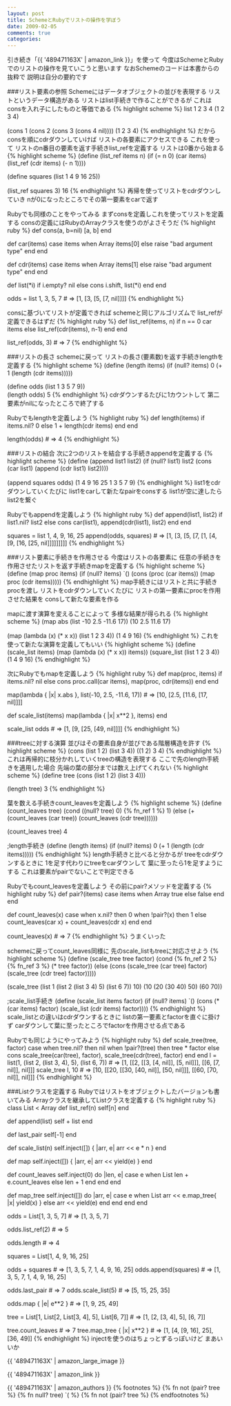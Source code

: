```yaml
---
layout: post
title: SchemeとRubyでリストの操作を学ぼう
date: 2009-02-05
comments: true
categories:
---
```



引き続き「{{ '489471163X' | amazon_link }}」を使って
今度はSchemeとRubyでのリストの操作を見ていこうと思います
なおSchemeのコードは本書からの抜粋で
説明は自分の要約です

###リスト要素の参照
Schemeにはデータオブジェクトの並びを表現する
リストというデータ構造がある
リストはlist手続きで作ることができるが
これはconsを入れ子にしたものと等価である
{% highlight scheme %}
 list 1 2 3 4
 (1 2 3 4)
 
 (cons 1 (cons 2 (cons 3 (cons 4 nil))))
 (1 2 3 4)
{% endhighlight %}
だからconsを順にcdrダウンしていけば
リストの各要素にアクセスできる
これを使って
リストのn番目の要素を返す手続きlist_refを定義する
リストは0番から始まる
{% highlight scheme %}
 (define (list_ref items n)
 	(if (= n 0)
 		(car items)
 		(list_ref (cdr items) (- n 1))))
 
 (define squares (list 1 4 9 16 25))
 
 (list_ref squares 3)
 16
{% endhighlight %}
再帰を使ってリストをcdrダウンしていき
nが0になったところでその第一要素をcarで返す

Rubyでも同様のことをやってみる
まずconsを定義しこれを使ってリストを定義する
consの定義にはRubyのArrayクラスを使うのがよさそうだ
{% highlight ruby %}
 def cons(a, b=nil)
   [a, b]
 end
 
 def car(items)
   case items
   when Array
     items[0]
   else
     raise "bad argument type"
   end
 end
 
 def cdr(items)
   case items
   when Array
     items[1]
   else
     raise "bad argument type"
   end
 end
 
 def list(*i)
   if i.empty?
     nil
   else
     cons i.shift, list(*i)
   end
 end
 
 odds = list 1, 3, 5, 7 # => [1, [3, [5, [7, nil]]]]
{% endhighlight %}

consに基づいてリストが定義できれば
schemeと同じアルゴリズムで
list_refが定義できるはずだ
{% highlight ruby %}
 def list_ref(items, n)
   if n == 0
     car items
   else
     list_ref(cdr(items), n-1)
   end
 end
 
 list_ref(odds, 3) # => 7
{% endhighlight %}

###リストの長さ
schemeに戻って
リストの長さ(要素数)を返す手続きlengthを定義する
{% highlight scheme %}
 (define (length items)
 	(if (null? items)
 		0
 		(+ 1 (length (cdr items)))))
 		
 (define odds (list 1 3 5 7 9))		
 (length odds)
 5
{% endhighlight %}
cdrダウンするたびに1カウントして
第二要素がnilになったところで終了する

Rubyでもlengthを定義しよう
{% highlight ruby %}
 def length(items)
   if items.nil?
     0
   else
     1 + length(cdr items)
   end
 end
 
 length(odds) # => 4
{% endhighlight %}

###リストの結合
次に2つのリストを結合する手続きappendを定義する
{% highlight scheme %}
 (define (append list1 list2)
 	(if (null? list1)
 		list2
 		(cons (car list1) (append (cdr list1) list2))))
 
 (append squares odds)
 (1 4 9 16 25 1 3 5 7 9)
{% endhighlight %}
list1をcdrダウンしていくたびに
list1をcarして新たなpairをconsする
list1が空に達したらlist2を繋ぐ

Rubyでもappendを定義しよう
{% highlight ruby %}
 def append(list1, list2)
   if list1.nil?
     list2
   else
     cons car(list1), append(cdr(list1), list2)
   end
 end
 
 squares = list 1, 4, 9, 16, 25
 append(odds, squares) # => [1, [3, [5, [7, [1, [4, [9, [16, [25, nil]]]]]]]]]
{% endhighlight %}

###リスト要素に手続きを作用させる
今度はリストの各要素に
任意の手続きを作用させたリストを返す手続きmapを定義する
{% highlight scheme %}
 (define (map proc items)
 	(if (null? items)
 		`()
 		(cons (proc (car items))
 			(map proc (cdr items)))))
{% endhighlight %}
map手続きにはリストと共に手続きprocを渡し
リストをcdrダウンしていくたびに
リストの第一要素にprocを作用させた結果を
consして新たな要素を作る

mapに渡す演算を変えることによって
多様な結果が得られる
{% highlight scheme %}
 (map abs (list -10 2.5 -11.6 17))
 (10 2.5 11.6 17)
 
 (map (lambda (x) (* x x))
 		(list 1 2 3 4))
 (1 4 9 16)
{% endhighlight %}
これを使って新たな演算を定義してもいい
{% highlight scheme %}
 (define (scale_list items)
 	(map (lambda (x) (* x x))
 		 items))
 (square_list (list 1 2 3 4))
 (1 4 9 16)
{% endhighlight %}

次にRubyでもmapを定義しよう
{% highlight ruby %}
 def map(proc, items)
   if items.nil?
     nil
   else
     cons proc.call(car items), map(proc, cdr(items))
   end
 end
 
 map(lambda { |x| x.abs }, list(-10, 2.5, -11.6, 17)) # => [10, [2.5, [11.6, [17, nil]]]]
 
 def scale_list(items)
   map(lambda { |x| x**2 }, items)
 end
 
 scale_list odds # => [1, [9, [25, [49, nil]]]]
{% endhighlight %}

###treeに対する演算
並びはその要素自身が並びである階層構造を許す
{% highlight scheme %}
 (cons (list 1 2) (list 3 4))
 ((1 2) 3 4)
{% endhighlight %}
これは再帰的に枝分かれしていくtreeの構造を表現する
ここで先のlength手続きを適用した場合
先端の葉の部分までは数え上げてくれない
{% highlight scheme %}
 (define tree (cons (list 1 2) (list 3 4)))
 
 (length tree)
 3
{% endhighlight %}

葉を数える手続きcount_leavesを定義しよう
{% highlight scheme %}
 (define (count_leaves tree)
 	(cond ((null? tree) 0)
 		  {% fn_ref 1 %} 1)
 		  (else (+ (count_leaves (car tree))
 				   (count_leaves (cdr tree))))))
 
 (count_leaves tree)
 4
 
 ;length手続き
 (define (length items)
 	(if (null? items)
 		0
 		(+ 1 (length (cdr items)))))
{% endhighlight %}
length手続きと比べると分かるが
treeをcdrダウンするときに
1を足す代わりにtreeをcarダウンして
葉に至ったら1を足すようにする
これは要素がpairでないことで判定できる

Rubyでもcount_leavesを定義しよう
その前にpair?メソッドを定義する
{% highlight ruby %}
 def pair?(items)
   case items
   when Array
     true
   else
     false
   end
 end
 
 def count_leaves(x)
   case 
   when x.nil? then 0
   when !pair?(x) then 1
   else
     count_leaves(car x) + count_leaves(cdr x)
   end
 end
 
 count_leaves(x) # => 7
{% endhighlight %}
うまくいった

schemeに戻ってcount_leaves同様に
先のscale_listもtreeに対応させよう
{% highlight scheme %}
 (define (scale_tree tree factor)
 	(cond {% fn_ref 2 %}
 		  {% fn_ref 3 %} (* tree factor))
 		  (else (cons (scale_tree (car tree) factor)
 					  (scale_tree (cdr tree) factor)))))
 					
 (scale_tree (list 1 (list 2 (list 3 4) 5) (list 6 7))
 			   10)
 (10 (20 (30 40) 50) (60 70))
 
 ;scale_list手続き
 (define (scale_list items factor)
 	(if (null? items)
 		`()
 		(cons (* (car items) factor)
 			  (scale_list (cdr items) factor))))
{% endhighlight %}
scale_listとの違いはcdrダウンするときに
listの第一要素とfactorを直ぐに掛けず
carダウンして葉に至ったところでfactorを作用させる点である

Rubyでも同じようにやってみよう
{% highlight ruby %}
 def scale_tree(tree, factor)
   case 
   when tree.nil? then nil
   when !pair?(tree) then tree * factor
   else
     cons scale_tree(car(tree), factor), scale_tree(cdr(tree), factor)
   end
 end
 l = list(1, (list 2, (list 3, 4), 5), (list 6, 7)) # => [1, [[2, [[3, [4, nil]], [5, nil]]], [[6, [7, nil]], nil]]]
 scale_tree l, 10 # => [10, [[20, [[30, [40, nil]], [50, nil]]], [[60, [70, nil]], nil]]]
{% endhighlight %}

###Listクラスを定義する
Rubyではリストをオブジェクトしたバージョンも書いてみる
Arrayクラスを継承してListクラスを定義する
{% highlight ruby %}
 class List < Array
   def list_ref(n)
     self[n]
   end
   
   def append(list)
     self + list
   end
   
   def last_pair
     self[-1]
   end
   
   def scale_list(n)
     self.inject([]) { |arr, e| arr << e * n  }
   end
   
   def map
     self.inject([]) { |arr, e| arr << yield(e) }
   end
   
   def count_leaves
     self.inject(0) do |len, e|
       case e
       when List
         len + e.count_leaves
       else
         len + 1
       end
     end
   end
   
   def map_tree
     self.inject([]) do |arr, e|
       case e
       when List
         arr << e.map_tree{ |x| yield(x) }
       else
         arr << yield(e)
       end
     end
   end
 end
 
 odds = List[1, 3, 5, 7] # => [1, 3, 5, 7]
 
 odds.list_ref(2) # => 5
 
 odds.length # => 4
 
 squares = List[1, 4, 9, 16, 25]
 
 odds + squares # => [1, 3, 5, 7, 1, 4, 9, 16, 25]
 odds.append(squares) # => [1, 3, 5, 7, 1, 4, 9, 16, 25]
 
 odds.last_pair # => 7
 odds.scale_list(5) # => [5, 15, 25, 35]
 
 odds.map { |e| e**2 } # => [1, 9, 25, 49]
 
 tree = List[1, List[2, List[3, 4], 5], List[6, 7]] # => [1, [2, [3, 4], 5], [6, 7]]
 
 tree.count_leaves # => 7
 tree.map_tree { |x| x**2 } # => [1, [4, [9, 16], 25], [36, 49]]
{% endhighlight %}
injectを使うのはちょっとずるっぽいけど
まあいいか

{{ '489471163X' | amazon_large_image }}

{{ '489471163X' | amazon_link }}

{{ '489471163X' | amazon_authors }}
{% footnotes %}
   {% fn not (pair? tree %}
   {% fn null? tree) `( %}
   {% fn not (pair? tree %}
{% endfootnotes %}
